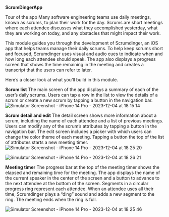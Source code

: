**ScrumDingerApp**

Tour of the app
Many software engineering teams use daily meetings, known as scrums, to plan their work for the day. 
Scrums are short meetings where each attendee discusses what they accomplished yesterday, what they are working on today, and any obstacles that might impact their work.

This module guides you through the development of Scrumdinger, an iOS app that helps teams manage their daily scrums.
To help keep scrums short and focused, Scrumdinger uses visual and audio cues to indicate when and how long each attendee should speak.
The app also displays a progress screen that shows the time remaining in the meeting and creates a transcript that the users can refer to later.

Here’s a closer look at what you’ll build in this module.

**Scrum list**
The main screen of the app displays a summary of each of the user’s daily scrums. 
Users can tap a row in the list to view the details of a scrum or create a new scrum by tapping a button in the navigation bar.
![Simulator Screenshot - iPhone 14 Pro - 2023-12-04 at 18 15 14](https://github.com/saipras/ScrumdingerApp/assets/36514385/d3cbcf8f-3096-42b6-a6d7-46f147f8ab6a)


**Scrum detail and edit**
The detail screen shows more information about a scrum, including the name of each attendee and a list of previous meetings.
Users can modify any of the scrum’s attributes by tapping a button in the navigation bar. 
The edit screen includes a picker with which users can change the color theme of each meeting. 
Tapping a button the top of the list of attributes starts a new meeting timer.
![Simulator Screenshot - iPhone 14 Pro - 2023-12-04 at 18 25 20](https://github.com/saipras/ScrumdingerApp/assets/36514385/bd604edf-6f97-43d0-85f8-2cf9ee12e676)

![Simulator Screenshot - iPhone 14 Pro - 2023-12-04 at 18 26 21](https://github.com/saipras/ScrumdingerApp/assets/36514385/587be87c-731f-450d-b9f9-666c41838ba5)

**Meeting timer**
The progress bar at the top of the meeting timer shows the elapsed and remaining time for the meeting.
The app displays the name of the current speaker in the center of the screen and a button to advance to the next attendee at the bottom of the screen.
Segments in a circular progress ring represent each attendee. When an attendee uses all their time, Scrumdinger plays a “ding” sound and adds a new segment to the ring. 
The meeting ends when the ring is full.

![Simulator Screenshot - iPhone 14 Pro - 2023-12-04 at 18 25 46](https://github.com/saipras/ScrumdingerApp/assets/36514385/c46134cf-3b19-41f1-a476-f61264bb3961)
